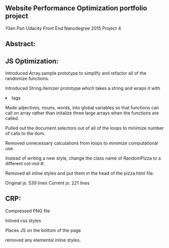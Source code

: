 ## Website Performance Optimization portfolio project

Yilen Pan
Udacity Front End Nanodegree 2015
Project 4

## Abstract:

## JS Optimization:

Introduced Array.sample prototype to simplify and refactor all of the
randomize functions.

Introduced String.itemizer prototype which takes a string and wraps it with <li> tags

Made adjectives, nouns, words, into global variables so that functions can call on array
rather than initalize three large arrays when the functions are called.

Pulled out the document.selectors out of all of the loops to minimize number of calls to the dom.

Removed unnecessary calculations from loops to minimize computational use.

Instead of writing a new style, change the class name of RandomPizza to a different col-md-#.

Removed all inline styles and put them in the head of the pizza.html file.


Original js: 539 lines
Current js: 221 lines


## CRP:


Compressed PNG file

Inlined css styles

Places JS on the bottom of the page

removed any elemental inline styles.






